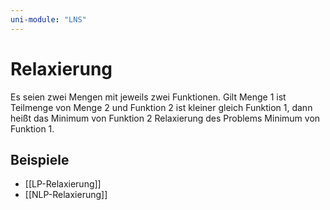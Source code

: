 ```yaml
---
uni-module: "LNS"
---
```


# Relaxierung

Es seien zwei Mengen mit jeweils zwei Funktionen. Gilt Menge 1 ist Teilmenge von Menge 2 und Funktion 2 ist kleiner gleich Funktion 1, dann heißt das Minimum von Funktion 2 Relaxierung des Problems Minimum von Funktion 1.

## Beispiele

- [[LP-Relaxierung]]
- [[NLP-Relaxierung]]
